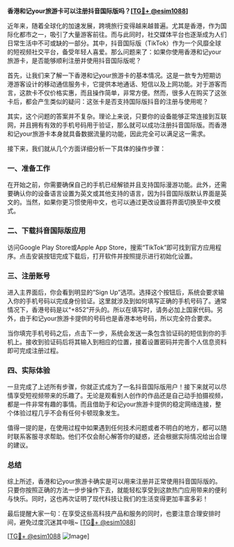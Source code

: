 **香港和记your旅游卡可以注册抖音国际版吗？[[TG💪+ @esim1088](https://t.me/s/esim1088)]**

近年来，随着全球化的加速发展，跨境旅行变得越来越普遍。尤其是香港，作为国际化都市之一，吸引了大量游客前往。而与此同时，社交媒体平台也逐渐成为人们日常生活中不可或缺的一部分。其中，抖音国际版（TikTok）作为一个风靡全球的短视频社交平台，备受年轻人喜爱。那么问题来了：如果你使用香港和记your旅游卡，是否能够顺利注册并使用抖音国际版呢？

首先，让我们来了解一下香港和记your旅游卡的基本情况。这是一款专为短期访港游客设计的移动通信服务卡，它提供本地通话、短信以及上网功能。对于游客而言，这款卡不仅价格实惠，而且操作简单，非常方便。然而，很多人在购买了这张卡后，都会产生类似的疑问：这张卡是否支持国际版抖音的注册与使用呢？

其实，这个问题的答案并不复杂。理论上来说，只要你的设备能够正常连接到互联网，并且拥有有效的手机号码用于验证，那么就可以成功注册抖音国际版。而香港和记your旅游卡本身就具备数据流量的功能，因此完全可以满足这一需求。

接下来，我们就从几个方面详细分析一下具体的操作步骤：

### 一、准备工作

在开始之前，你需要确保自己的手机已经解锁并且支持国际漫游功能。此外，还需要确认你的设备语言设置为英文或其他支持的语言，因为抖音国际版默认界面是英文的。当然，如果你更习惯使用中文，也可以通过更改设置将界面切换至中文模式。

### 二、下载抖音国际版应用

访问Google Play Store或Apple App Store，搜索“TikTok”即可找到官方应用程序。点击安装按钮完成下载后，打开软件并按照提示进行初始化设置。

### 三、注册账号

进入主界面后，你会看到明显的“Sign Up”选项。选择这个按钮后，系统会要求输入你的手机号码以完成身份验证。这里就涉及到如何填写正确的手机号码了。通常情况下，香港号码是以“+852”开头的。所以在填写时，请务必加上国家代码。另外，由于和记your旅游卡提供的号码也是香港本地号码，所以完全符合要求。

当你填完手机号码之后，点击下一步，系统会发送一条包含验证码的短信到你的手机上。接收到验证码后将其输入到相应的位置，接着设置密码并完善个人信息资料即可完成注册过程。

### 四、实际体验

一旦完成了上述所有步骤，你就正式成为了一名抖音国际版用户！接下来就可以尽情享受短视频带来的乐趣了。无论是观看别人创作的作品还是自己动手拍摄视频，都是一件非常有趣的事情。而且借助于和记your旅游卡提供的稳定网络连接，整个体验过程几乎不会有任何卡顿现象发生。

值得一提的是，在使用过程中如果遇到任何技术问题或者不明白的地方，都可以随时联系客服寻求帮助。他们不仅会耐心解答你的疑惑，还会根据实际情况给出合理的建议。

### 总结

综上所述，香港和记your旅游卡确实是可以用来注册并正常使用抖音国际版的。只要你按照正确的方法一步步操作下去，就能轻松享受到这款热门应用带来的便利与快乐。同时，这也再次证明了现代科技让我们的生活变得更加丰富多彩！

最后提醒大家一句：在享受这些高科技产品和服务的同时，也要注意合理安排时间，避免过度沉迷其中哦~ [[TG💪+ @esim1088](https://t.me/s/esim1088)] 

[[TG💪+ @esim1088](https://t.me/s/esim1088) ![Image](https://i.postimg.cc/4NQfJmqS/Snipaste-2025-05-13-00-14-12.png)]